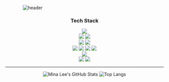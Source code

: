 <!--타이틀 부분-->
    ![header](https://capsule-render.vercel.app/api?type=venom&text=HELLO!%20I'm%20Min-A%20Lee&fontColor=5c7199&color=fff2bb)
<div align='center'>

### Tech Stack
<img src="https://img.shields.io/badge/-Python-3776AB?style=flat&logo=Python&logoColor=ffffff"/><br>
<img src="https://img.shields.io/badge/-PyTorch-EE4C2C?style=flat&logo=PyTorch&logoColor=ffffff"/> <img src="https://img.shields.io/badge/-TensorFlow-FF6F00?style=flat&logo=TensorFlow&logoColor=ffffff"/>
<br><img src="https://img.shields.io/badge/-Linux-FCC624?style=flat&logo=Linux&logoColor=ffffff"/> <img src="https://img.shields.io/badge/-macOS-000000?style=flat&logo=macOS&logoColor=ffffff"/>
<br><img src="https://img.shields.io/badge/-Git-F05032?style=flat&logo=Git&logoColor=ffffff"/> <img src="https://img.shields.io/badge/-GitHub-181717?style=flat&logo=GitHHub&logoColor=ffffff"/> <img src="https://img.shields.io/badge/-Notion-000000?style=flat&logo=Notion&logoColor=ffffff"/> <img src="https://img.shields.io/badge/-Slack-4A154B?style=flat&logo=Slack&logoColor=ffffff"/>
<br><img src="https://img.shields.io/badge/-Streamlit-FF4B4B?style=flat&logo=Streamlit&logoColor=ffffff"/>
<br><img src="https://img.shields.io/badge/-VSCode-007ACC?style=flat&logo=Visual Studio Code&logoColor=ffffff"/> <img src="https://img.shields.io/badge/-PyCharm-000000?style=flat&logo=PyCharm&logoColor=ffffff"/>

---
![Mina Lee's GitHub Stats](https://github-readme-stats.vercel.app/api?username=minari1505&show_icons=true&count_private=true&bg_color=70,fff2bb,ffffff&title_color=000000&text_color=5c7199) 
![Top Langs](https://github-readme-stats.vercel.app/api/top-langs/?username=minari1505&show_icons=ture&bg_color=70,fff2bb,ffffff&title_color=000000&text_color=5c7199&layout=compact)
</div>
